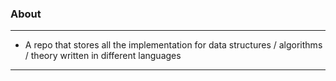 ### About 

---

- A repo that stores all the implementation for data structures / algorithms / theory written in different languages

---
